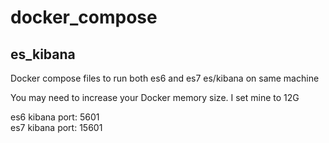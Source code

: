 # docker_compose

## es_kibana
  Docker compose files to run both es6 and es7 es/kibana on same machine

  You may need to increase your Docker memory size.  I set mine to 12G

  es6 kibana port: 5601<br>
  es7 kibana port: 15601
